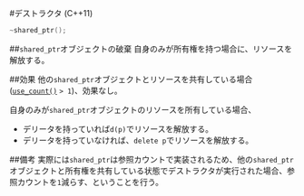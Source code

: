 #デストラクタ (C++11)
```cpp
~shared_ptr();
```

##`shared_ptr`オブジェクトの破棄
自身のみが所有権を持つ場合に、リソースを解放する。


##効果
他の`shared_ptr`オブジェクトとリソースを共有している場合([`use_count()`](./use_count.md) `> 1`)、効果なし。

自身のみが`shared_ptr`オブジェクトのリソースを所有している場合、

- デリータを持っていれば`d(p)`でリソースを解放する。
- デリータを持っていなければ、`delete p`でリソースを解放する。


##備考
実際には`shared_ptr`は参照カウントで実装されるため、他の`shared_ptr`オブジェクトと所有権を共有している状態でデストラクタが実行された場合、参照カウントを`1`減らす、ということを行う。


